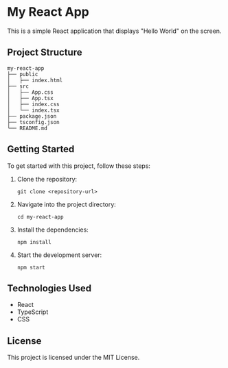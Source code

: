 # My React App

This is a simple React application that displays "Hello World" on the screen.

## Project Structure

```
my-react-app
├── public
│   ├── index.html
├── src
│   ├── App.css
│   ├── App.tsx
│   ├── index.css
│   └── index.tsx
├── package.json
├── tsconfig.json
└── README.md
```

## Getting Started

To get started with this project, follow these steps:

1. Clone the repository:
   ```
   git clone <repository-url>
   ```

2. Navigate into the project directory:
   ```
   cd my-react-app
   ```

3. Install the dependencies:
   ```
   npm install
   ```

4. Start the development server:
   ```
   npm start
   ```

## Technologies Used

- React
- TypeScript
- CSS

## License

This project is licensed under the MIT License.